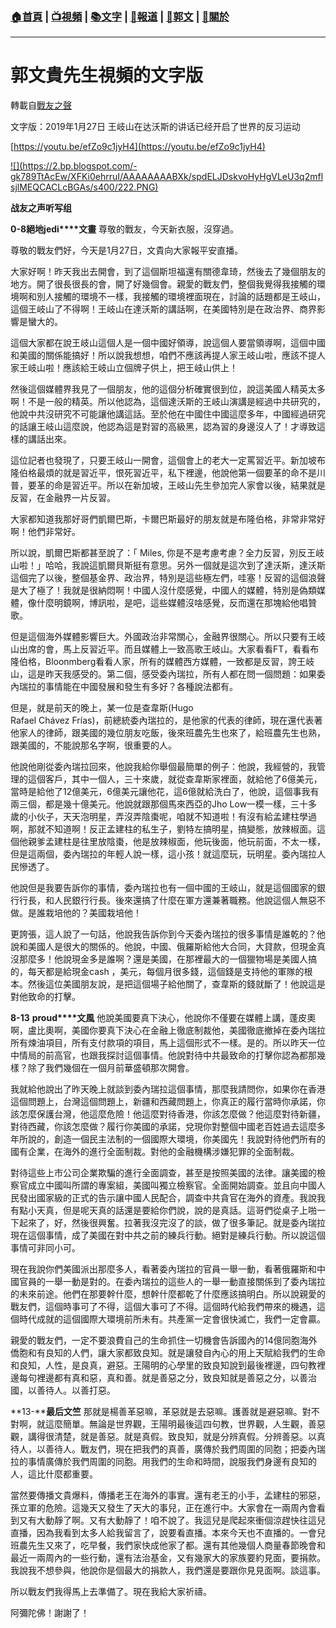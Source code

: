 ###  [:house:首頁](https://github.com/ourhimalayas/home) | [:tv:視頻](https://github.com/ourhimalayas/videos) | [:books:文字](https://github.com/ourhimalayas/txt) | [:newspaper:報道](https://github.com/ourhimalayas/news) | [:eagle:郭文](https://github.com/ourhimalayas/guomedia) | [:pray:關於](https://github.com/ourhimalayas/home/tree/master/about)
---
# 郭文貴先生視頻的文字版
轉載自[戰友之聲](http://littleantvoice.blogspot.com)

文字版：2019年1月27日 王岐山在达沃斯的讲话已经开启了世界的反习运动
  

[https://youtu.be/efZo9c1jyH4](https://youtu.be/efZo9c1jyH4)
  

[!\[\](https://2.bp.blogspot.com/-gk789TtAcEw/XFKi0ehrruI/AAAAAAAABXk/spdELJDskvoHyHgVLeU3q2mflsjlMEQCACLcBGAs/s400/222.PNG)](https://2.bp.blogspot.com/-gk789TtAcEw/XFKi0ehrruI/AAAAAAAABXk/spdELJDskvoHyHgVLeU3q2mflsjlMEQCACLcBGAs/s1600/222.PNG)

**战友之声听写组**
  

**0-8****絕地****jedi****文畫**
尊敬的戰友，今天新衣服，沒穿過。  
  

尊敬的戰友們好，今天是1月27日，文貴向大家報平安直播。
  

大家好啊！昨天我出去開會，到了這個斯坦福還有關德韋琦，然後去了幾個朋友的地方。開了很長很長的會，開了好幾個會。親愛的戰友們，整個我覺得我接觸的環境啊和別人接觸的環境不一樣，我接觸的環境裡面現在，討論的話題都是王岐山，這個王岐山了不得啊！王岐山在達沃斯的講話啊，在美國特別是在政治界、商界影響是蠻大的。
  

這個大家都在說王岐山這個人是一個中國好領導，說這個人要當領導啊，這個中國和美國的關係能搞好！所以說我想想，咱們不應該再提人家王岐山啦，應該不提人家王岐山啦！應該給王岐山立個牌子供上，把王岐山供上！
  

然後這個媒體界我見了一個朋友，他的這個分析確實很到位，說這美國人精英太多啊！不是一般的精英。所以他認為，這個達沃斯的王岐山演講是經過中共研究的，他說中共沒研究不可能讓他講這話。至於他在中國住中國這麼多年，中國經過研究的話讓王岐山這麼說，他認為這是對習的高級黑，認為習的身邊沒人了！才導致這樣的講話出來。
  

這位記者也發現了，只要王岐山一開會，這個會上的老大一定罵習近平。新加坡布隆伯格最煩的就是習近平，恨死習近平，私下裡邊，他說他第一個要革的命不是川普，要革的命是習近平。所以在新加坡，王岐山先生參加完人家會以後，結果就是反習，在金融界一片反習。
  

大家都知道我那好哥們凱爾巴斯，卡爾巴斯最好的朋友就是布隆伯格，非常非常好啊！他們非常好。
  

所以說，凱爾巴斯都甚至說了：「&nbsp;Miles, 你是不是考慮考慮？全力反習，別反王岐山啦！」哈哈，我說這凱爾貝斯挺有意思。另外一個就是這次到了達沃斯，達沃斯這個完了以後，整個基金界、政治界，特別是這些極左們，哇塞！反習的這個浪聲是大了極了！我就是很納悶啊！中國人沒什麼感覺，中國人的媒體，特別是偽類媒體，像什麼明鏡啊，博訊啦，是吧，這些媒體沒啥感覺，反而還在那塊給他唱贊歌。
  

但是這個海外媒體影響巨大。外國政治非常關心，金融界很關心。所以只要有王岐山出席的會，馬上反習近平。而且媒體上一致高歌王岐山。大家看看FT，看看布隆伯格，Bloonmberg看看人家，所有的媒體西方媒體，一致都是反習，誇王岐山，這是昨天我感受的。第二個，感受委內瑞拉，所有人都在問一個問題：如果委內瑞拉的事情能在中國發展和發生有多好？各種說法都有。
  

但是，就是前天的晚上，某一位是查韋斯(Hugo<br>Rafael Chávez Frías)，前總統委內瑞拉的，是他家的代表的律師，現在還代表著他家人的律師，跟美國的幾位朋友吃飯，後來班農先生也來了，給班農先生也熟，跟美國的，不能說那名字啊，很重要的人。
  

他說他剛從委內瑞拉回來，他說我給你舉個最簡單的例子：他說，我經營的，我管理的這個客戶，其中一個人，三十來歲，就從查韋斯家裡面，就給他了6億美元，當時是給他了12億美元，6億美元讓他花，這6億就給洗白了，他說，這個事我有兩三個，都是幾十億美元。他說就跟那個馬來西亞的Jho Low一模一樣，三十多歲的小伙子，天天泡明星，弄沒弄陰棗呢，咱就不知道啦！有沒有給孟建柱學過啊，那就不知道啊！反正孟建柱的私生子，劉特左搞明星，搞變態，放辣椒面。這個他親爹孟建柱是往里放陰棗，他是放辣椒面，他玩後面，他玩前面，不太一樣，但是這兩個，委內瑞拉的年輕人說一樣，這小孩！就這麼玩，玩明星。委內瑞拉人民慘透了。
  

他說但是我要告訴你的事情，委內瑞拉也有一個中國的王岐山，就是這個國家的銀行行長，和人民銀行行長。後來還搞了什麼在軍方還兼著職務。他說這個人無惡不做。是誰栽培他的？美國栽培他！
  

更誇張，這人說了一句話，他說我告訴你到今天委內瑞拉的很多事情是誰乾的？他說和美國人是很大的關係的。他說，中國、俄羅斯給他大合同，大貸款，但現金真沒那麼多！他說現金多是誰啊？還是美國，在那裡最大的一個獵物場是美國人搞的，每天都是給現金cash&nbsp;，美元，每個月很多錢，這個錢是支持他的軍隊的根本。然後這位美國朋友說，是把這個場子給他關了，查韋斯的錢就斷了！他說這是對他致命的打擊。
  

**8-13** **proud****文風**
他說美國要真下決心，他說你不僅要在媒體上講，蓬皮奧啊，盧比奧啊，美國你要真下決心在金融上徹底制裁他，美國徹底撤掉在委內瑞拉所有煉油項目，所有支付款項的項目，馬上這個形式不一樣。是的。所以昨天一位中情局的前高官，也跟我探討這個事情。他說對待中共最致命的打擊你認為都那幾樣？除了我們幾個在一個月前華盛頓那次開會。  
  

我就給他說出了昨天晚上就談到委內瑞拉這個事情，那麼我請問你，如果你在香港這個問題上，台灣這個問題上，新疆和西藏問題上，你真正的履行當時你承諾，你該怎麼保護台灣，他這麼危險！他這麼對待香港，你該怎麼做？他這麼對待新疆，對待西藏，你該怎麼做？履行你美國的承諾，兌現你對整個中國老百姓過去這麼多年所說的，創造一個民主法制的一個國際大環境，你美國先！我說對待他們所有的國有企業，在海外的進行全面制裁。對他的金融機構涉嫌犯罪的全面制裁。
  

對待這些上市公司企業欺騙的進行全面調查，甚至是按照美國的法律。讓美國的檢察官成立中國叫所謂的專案組，美國叫獨立檢察官。全面開始調查。並且向中國人民發出國家級的正式的告示讓中國人民配合，調查中共貪官在海外的資產。我說我有點小天真，但是呢天真的話還是要給你們說，說的是真話。這哥們從桌子上啪一下起來了，好，然後很興奮。拉著我沒完沒了的談，做了很多筆記。就是委內瑞拉現在這個事情，成了美國在對中共之前的練兵行動。絕對是練兵行動。所以說這個事情可非同小可。
  

現在我說你們美國派出那麼多人，看著委內瑞拉的官員一舉一動，看著俄羅斯和中國官員的一舉一動是對的。在委內瑞拉的這些人的一舉一動直接關係到了委內瑞拉的未來前途。他們在那要幹什麼，想幹什麼都乾了什麼應該搞明白。所以說親愛的戰友們，這個時事可了不得，這個大事可了不得。這個時代給我們帶來的機遇，這個時代成就的這個國際大環境前所未有。共產黨一定會很快滅亡，我們一定會贏。
  

親愛的戰友們，一定不要浪費自己的生命抓住一切機會告訴國內的14億同胞海外僑胞和有良知的人們，讓大家都致良知。就是讓發自內心的用上天賦給我們的生命和良知，人性，是良真，避惡。王陽明的心學里的致良知說到最後裡邊，四句教裡邊每句裡邊都有真和惡，真和善。就是善惡之分，致良知就是善惡之分，以善治國，以善待人。以善打惡。
  

**13-****最后文竺**
那就是楊善革惡嘛，革惡就是去惡嘛。護善就是避惡嘛。對不對啊，就這麼簡單。無論是世界觀，王陽明最後這四句教，世界觀，人生觀，善惡觀，講得很清楚，就是善惡。就是真假。致良知，就是分辨真假。分辨善惡。以真待人，以善待人。戰友們，現在把我們的真善，廣傳於我們周圍的同胞；把委內瑞拉的事情廣傳於我們周圍的同胞。用我們的生命和時間，說服我們身邊有良知的人，這比什麼都重要。  
  

當然要傳播文貴爆料，傳播老王在海外的事實。還有老王的小手，孟建柱的邪惡，孫立軍的危險。這幾天又發生了天大的事兒，正在進行中。大家會在一兩周內會看到又有大動靜了啊。又有大動靜了！咱不說了。我這兒是爬起來衝個涼趕快往這兒直播，因為我看到太多人給我留言了，說要看直播。本來今天也不直播的。一會兒班農先生又來了，吃早餐，我們家快成他家了都。還有其他幾個人商量春節晚會和最近一兩周內的一些行動，還有法治基金，又有幾家大的家族要約見面，要捐款。我說我不想參與，他說你是個最大的捐款人，我們還是要跟你見見面啊。談這事。
  

所以戰友們我得馬上去準備了。現在我給大家祈禱。
  

阿彌陀佛！謝謝了！
<u></u><sub></sub><sup></sup><strike></strike>